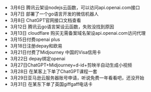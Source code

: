 
- 3月6日 腾讯云架设nodejs云函数，可以访问api.openai.com接口
- 3月7日 部署了一个go语言开发的微信机器人
- 3月8日 ChatGPT官网接口文档查看
- 3月12日 腾讯云go语言架设云函数，失败没找到原因
- 3月13日 cloudflare 购买无需备案域名架设api.openai.com访问代理
- 3月15日付费openai plus
- 3月18日注册depay和欧易
- 3月21日付费了Midjourney 中国的Visa信用卡
- 3月22日 depay绑定openai
- 3月27日ChatGPT+Midjourney+d-id+剪映半自动生成小视频
- 3月28日 在某客上下单了ChatGPT课程一套
- 3月29日亚马逊云服务器账号申请，听说免费一年看看吧，还没开始
- 3月31日 在某东下单了英国giffgaff电话卡